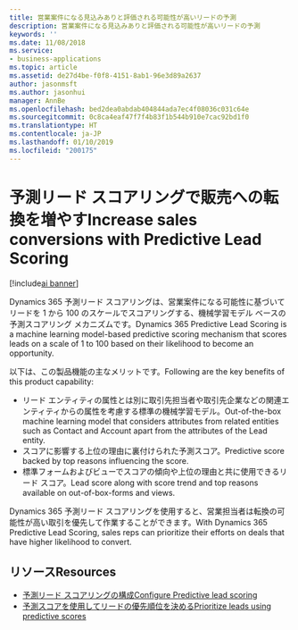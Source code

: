 ```yaml
---
title: 営業案件になる見込みありと評価される可能性が高いリードの予測
description: 営業案件になる見込みありと評価される可能性が高いリードの予測
keywords: ''
ms.date: 11/08/2018
ms.service:
- business-applications
ms.topic: article
ms.assetid: de27d4be-f0f8-4151-8ab1-96e3d89a2637
author: jasonmsft
ms.author: jasonhui
manager: AnnBe
ms.openlocfilehash: bed2dea0abdab404844ada7ec4f08036c031c64e
ms.sourcegitcommit: 0c8ca4eaf47f7f4b83f1b544b910e7cac92bd1f0
ms.translationtype: HT
ms.contentlocale: ja-JP
ms.lasthandoff: 01/10/2019
ms.locfileid: "200175"
---
```

# <a name="increase-sales-conversions-with-predictive-lead-scoring"></a><span data-ttu-id="03d53-103">予測リード スコアリングで販売への転換を増やす</span><span class="sxs-lookup"><span data-stu-id="03d53-103">Increase sales conversions with Predictive Lead Scoring</span></span>

[!include[ai banner](../includes/ai.md)] 

<span data-ttu-id="03d53-104">Dynamics 365 予測リード スコアリングは、営業案件になる可能性に基づいてリードを 1 から 100 のスケールでスコアリングする、機械学習モデル ベースの予測スコアリング メカニズムです。</span><span class="sxs-lookup"><span data-stu-id="03d53-104">Dynamics 365 Predictive Lead Scoring is a machine learning model-based predictive scoring mechanism that scores leads on a scale of 1 to 100 based on their likelihood to become an opportunity.</span></span> 

<span data-ttu-id="03d53-105">以下は、この製品機能の主なメリットです。</span><span class="sxs-lookup"><span data-stu-id="03d53-105">Following are the key benefits of this product capability:</span></span> 

-  <span data-ttu-id="03d53-106">リード エンティティの属性とは別に取引先担当者や取引先企業などの関連エンティティからの属性を考慮する標準の機械学習モデル。</span><span class="sxs-lookup"><span data-stu-id="03d53-106">Out-of-the-box machine learning model that considers attributes from related entities such as Contact and Account apart from the attributes of the Lead entity.</span></span> 
-  <span data-ttu-id="03d53-107">スコアに影響する上位の理由に裏付けられた予測スコア。</span><span class="sxs-lookup"><span data-stu-id="03d53-107">Predictive score backed by top reasons influencing the score.</span></span> 
-  <span data-ttu-id="03d53-108">標準フォームおよびビューでスコアの傾向や上位の理由と共に使用できるリード スコア。</span><span class="sxs-lookup"><span data-stu-id="03d53-108">Lead score along with score trend and top reasons available on out-of-box-forms and views.</span></span> 

<span data-ttu-id="03d53-109">Dynamics 365 予測リード スコアリングを使用すると、営業担当者は転換の可能性が高い取引を優先して作業することができます。</span><span class="sxs-lookup"><span data-stu-id="03d53-109">With Dynamics 365 Predictive Lead Scoring, sales reps can prioritize their efforts on deals that have higher likelihood to convert.</span></span> 

## <a name="resources"></a><span data-ttu-id="03d53-110">リソース</span><span class="sxs-lookup"><span data-stu-id="03d53-110">Resources</span></span>

- [<span data-ttu-id="03d53-111">予測リード スコアリングの構成</span><span class="sxs-lookup"><span data-stu-id="03d53-111">Configure Predictive lead scoring</span></span>](https://docs.microsoft.com/dynamics365/ai/sales/configure-enable-dynamics-365-ai-sales#configure-predictive-lead-scoring)
- [<span data-ttu-id="03d53-112">予測スコアを使用してリードの優先順位を決める</span><span class="sxs-lookup"><span data-stu-id="03d53-112">Prioritize leads using predictive scores</span></span>](https://docs.microsoft.com/dynamics365/ai/sales/work-predictive-lead-scoring)
